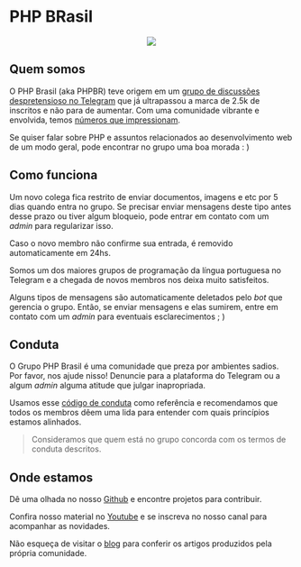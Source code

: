 # PHP BRasil

<p align="center">
  <img src="https://raw.githubusercontent.com/brasil-php/admin/master/visual-identity/logo/github.png"/>
</p>

## Quem somos

O PHP Brasil (aka PHPBR) teve origem em um [grupo de discussões despretensioso no Telegram](https://telegram.me/phpbrasil) que já ultrapassou a marca de 2.5k de inscritos e não para de aumentar. Com uma comunidade vibrante e envolvida, temos [números que impressionam](https://combot.org/c/-1001033617662).

Se quiser falar sobre PHP e assuntos relacionados ao desenvolvimento web de um modo geral, pode encontrar no grupo uma boa morada : )

## Como funciona

Um novo colega fica restrito de enviar documentos, imagens e etc por 5 dias quando entra no grupo. Se precisar enviar mensagens deste tipo antes desse prazo ou tiver algum bloqueio, pode entrar em contato com um _admin_ para regularizar isso.

Caso o novo membro não confirme sua entrada, é removido automaticamente em 24hs.

Somos um dos maiores grupos de programação da língua portuguesa no Telegram e a chegada de novos membros nos deixa muito satisfeitos.

Alguns tipos de mensagens são automaticamente deletados pelo _bot_ que gerencia o grupo. Então, se enviar mensagens e elas sumirem, entre em contato com um _admin_ para eventuais esclarecimentos ; )

## Conduta

O Grupo PHP Brasil é uma comunidade que preza por ambientes sadios. Por favor, nos ajude nisso! Denuncie para a plataforma do Telegram ou a algum _admin_ alguma atitude que julgar inapropriada.

Usamos esse [código de conduta](https://github.com/brazil-it-groups/code-of-conduct) como referência e recomendamos que todos os membros dêem uma lida para entender com quais princípios estamos alinhados.

> Consideramos que quem está no grupo concorda com os termos de conduta descritos.

## Onde estamos

Dê uma olhada no nosso [Github](https://github.com/brasil-php) e encontre projetos para contribuir.

Confira nosso material no [Youtube](https://youtube.com/c/PHPBR) e se inscreva no nosso canal para acompanhar as novidades.

Não esqueça de visitar o [blog](https://brasil-php.github.io/blog) para conferir os artigos produzidos pela própria comunidade.

